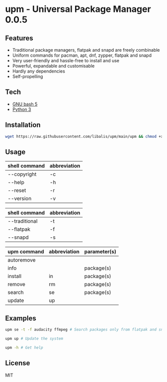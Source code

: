 # upm - Universal Package Manager 0.0.5
## Features
- Traditional package managers, flatpak and snapd are freely combinable
- Uniform commands for pacman, apt, dnf, zypper, flatpak and snapd
- Very user-friendly and hassle-free to install and use
- Powerful, expandable and customisable
- Hardly any dependencies
- Self-propelling

## Tech
- [GNU bash 5](https://www.gnu.org/software/bash/)
- [Python 3](https://www.python.org/)

## Installation
```sh
wget https://raw.githubusercontent.com/libalis/upm/main/upm && chmod +x upm && sudo mv upm /bin/
```

## Usage
| shell command | abbreviation |
| ------ | ------ |
| --copyright | -c | none |
| --help | -h |
| --reset | -r |
| --version | -v |

| shell command | abbreviation |
| ------ | ------ |
| --traditional | -t |
| --flatpak | -f |
| --snapd | -s |

| upm command | abbreviation | parameter(s) |
| ------ | ------ | ------ |
| autoremove |
| info | | package(s) |
| install | in | package(s) |
| remove | rm | package(s) |
| search | se | package(s) |
| update | up |

## Examples
```sh
upm se -t -f audacity ffmpeg # Search packages only from flatpak and snapd
```

```sh
upm up # Update the system
```

```sh
upm -h # Get help
```

## License
MIT
